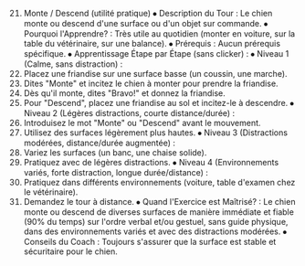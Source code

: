 21. Monte / Descend (utilité pratique)
⦁ Description du Tour : Le chien monte ou descend d'une surface ou d'un objet sur commande.
⦁ Pourquoi l'Apprendre? : Très utile au quotidien (monter en voiture, sur la table du vétérinaire, sur une balance).
⦁ Prérequis : Aucun prérequis spécifique.
⦁ Apprentissage Étape par Étape (sans clicker) :
⦁ Niveau 1 (Calme, sans distraction) :
1. Placez une friandise sur une surface basse (un coussin, une marche).
2. Dites "Monte" et incitez le chien à monter pour prendre la friandise.
3. Dès qu'il monte, dites "Bravo!" et donnez la friandise.
4. Pour "Descend", placez une friandise au sol et incitez-le à descendre.
⦁ Niveau 2 (Légères distractions, courte distance/durée) :
1. Introduisez le mot "Monte" ou "Descend" avant le mouvement.
2. Utilisez des surfaces légèrement plus hautes.
⦁ Niveau 3 (Distractions modérées, distance/durée augmentée) :
1. Variez les surfaces (un banc, une chaise solide).
2. Pratiquez avec de légères distractions.
⦁ Niveau 4 (Environnements variés, forte distraction, longue durée/distance) :
1. Pratiquez dans différents environnements (voiture, table d'examen chez le vétérinaire).
2. Demandez le tour à distance.
⦁ Quand l'Exercice est Maîtrisé? : Le chien monte ou descend de diverses surfaces de manière immédiate et fiable (90% du temps) sur l'ordre verbal et/ou gestuel, sans guide physique, dans des environnements variés et avec des distractions modérées.
⦁ Conseils du Coach : Toujours s'assurer que la surface est stable et sécuritaire pour le chien. 